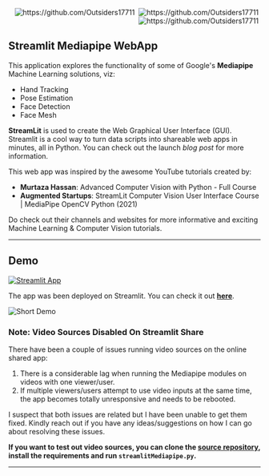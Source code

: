 <p align="right">
<img src="https://badges.pufler.dev/visits/Outsiders17711/streamlit-Mediapipe-WebApp?style=for-the-badge&logo=github" alt="https://github.com/Outsiders17711" />&nbsp;
<img src="https://badges.pufler.dev/updated/Outsiders17711/streamlit-Mediapipe-WebApp?style=for-the-badge&logo=github" alt="https://github.com/Outsiders17711" />&nbsp;
<img src="https://badges.pufler.dev/created/Outsiders17711/streamlit-Mediapipe-WebApp?style=for-the-badge&logo=github" alt="https://github.com/Outsiders17711" />&nbsp;
</p>

## Streamlit Mediapipe WebApp

This application explores the functionality of some of Google's <a href="https://google.github.io/mediapipe/" style="text-decoration: none;">**Mediapipe**</a> Machine Learning solutions, viz:

  - Hand Tracking
  - Pose Estimation
  - Face Detection 
  - Face Mesh
    
<a href="https://streamlit.io/" style="text-decoration: none;">**StreamLit**</a> is used to create the Web Graphical User Interface (GUI). Streamlit is a cool way to turn data scripts into shareable web apps in minutes, all in Python. You can check out the launch <a href="https://towardsdatascience.com/coding-ml-tools-like-you-code-ml-models-ddba3357eace" style="text-decoration: none;">*blog post*</a> for more information.

This web app was inspired by the awesome YouTube tutorials created by:

- **Murtaza Hassan**: <a href="https://www.youtube.com/watch?v=01sAkU_NvOY" style="text-decoration: none;">Advanced Computer Vision with Python - Full Course</a>
- **Augmented Startups**: <a href="https://www.youtube.com/watch?v=wyWmWaXapmI" style="text-decoration: none;">StreamLit Computer Vision User Interface Course | MediaPipe OpenCV Python (2021)</a>

Do check out their channels and websites for more informative and exciting Machine Learning & Computer Vision tutorials.

---


## Demo

[![Streamlit App](https://static.streamlit.io/badges/streamlit_badge_black_white.svg)](https://share.streamlit.io/outsiders17711/streamlit-mediapipe-webapp/main/streamlitMediapipeOnline.py)


The app was been deployed on Streamlit. You can check it out **[here](https://share.streamlit.io/outsiders17711/streamlit-mediapipe-webapp/main/streamlitMediapipeOnline.py)**.

![Short Demo](https://github.com/Outsiders17711/streamlit-Mediapipe-WebApp/blob/main/demo/streamlitMediapipe.gif?raw=true)

### Note: Video Sources Disabled On Streamlit Share

There have been a couple of issues running video sources on the online shared app:

1. There is a considerable lag when running the Mediapipe modules on videos with one viewer/user. 
2.  If multiple viewers/users attempt to use video inputs at the same time, the app becomes totally unresponsive and needs to be rebooted.

I suspect that both issues are related but I have been unable to get them fixed. Kindly reach out if you have any ideas/suggestions on how I can go about resolving these issues.


**If you want to test out video sources, you can clone the [source repository](https://github.com/Outsiders17711/streamlit-Mediapipe-WebApp), install the requirements and run `streamlitMediapipe.py`.**


<hr>
